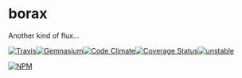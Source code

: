 # borax
Another kind of flux...

[![Travis](https://img.shields.io/travis/kane-thornwyrd/borax.svg?maxAge=2592000?style=flat-square)](https://travis-ci.org/kane-thornwyrd/borax)[![Gemnasium](https://img.shields.io/gemnasium/kane-thornwyrd/borax.svg?maxAge=2592000?style=flat-square)](https://gemnasium.com/github.com/kane-thornwyrd/borax)[![Code Climate](https://img.shields.io/codeclimate/github/kane-thornwyrd/borax.svg?maxAge=2592000?style=flat-square)](https://codeclimate.com/github/kane-thornwyrd/borax)[![Coverage Status](https://coveralls.io/repos/github/kane-thornwyrd/borax/badge.svg?branch=master)](https://coveralls.io/github/kane-thornwyrd/borax?branch=master)[![unstable](http://badges.github.io/stability-badges/dist/unstable.svg)](http://github.com/badges/stability-badges)

[![NPM](https://nodei.co/npm/borax.png?downloads=true&downloadRank=true&stars=true)](https://nodei.co/npm/borax/)
